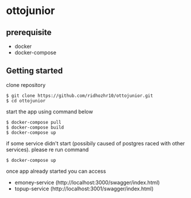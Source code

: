 # ottojunior

## prerequisite
- docker
- docker-compose


## Getting started
clone repository
```
$ git clone https://github.com/ridhozhr10/ottojunior.git
$ cd ottojunior
```

start the app using command below 
```
$ docker-compose pull
$ docker-compose build
$ docker-compose up
```
if some service didn't start (possibily caused of postgres raced with other services). please re run command
```
$ docker-compose up
```

once app already started you can access
- emoney-service (http://localhost:3000/swagger/index.html)
- topup-service (http://localhost:3001/swagger/index.html)

